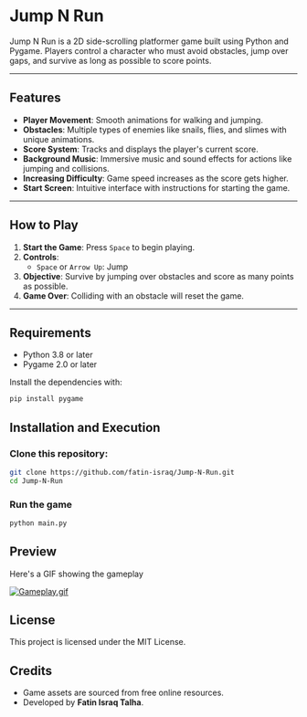 # Jump N Run

Jump N Run is a 2D side-scrolling platformer game built using Python and Pygame. Players control a character who must avoid obstacles, jump over gaps, and survive as long as possible to score points.

---

## Features

- **Player Movement**: Smooth animations for walking and jumping.
- **Obstacles**: Multiple types of enemies like snails, flies, and slimes with unique animations.
- **Score System**: Tracks and displays the player's current score.
- **Background Music**: Immersive music and sound effects for actions like jumping and collisions.
- **Increasing Difficulty**: Game speed increases as the score gets higher.
- **Start Screen**: Intuitive interface with instructions for starting the game.

---

## How to Play

1. **Start the Game**: Press `Space` to begin playing.
2. **Controls**:
   - `Space` or `Arrow Up`: Jump
3. **Objective**: Survive by jumping over obstacles and score as many points as possible.
4. **Game Over**: Colliding with an obstacle will reset the game.

---

## Requirements

- Python 3.8 or later
- Pygame 2.0 or later

Install the dependencies with:

```bash
pip install pygame
```

## Installation and Execution

### Clone this repository:

```bash
git clone https://github.com/fatin-israq/Jump-N-Run.git
cd Jump-N-Run
```

### Run the game

```bash
python main.py
```

## Preview

Here's a GIF showing the gameplay

[![Gameplay.gif](https://s13.gifyu.com/images/SX5HW.gif)](https://gifyu.com/image/SX5HW)

## License

This project is licensed under the MIT License.

## Credits

- Game assets are sourced from free online resources.
- Developed by **Fatin Israq Talha**.
